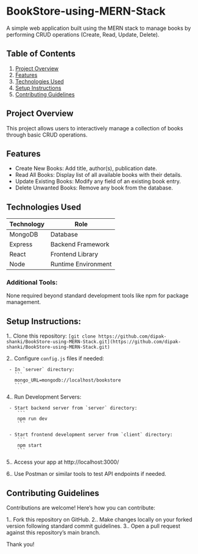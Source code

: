 # BookStore-using-MERN-Stack

A simple web application built using the MERN stack to manage books by performing CRUD operations (Create, Read, Update, Delete).

## Table of Contents

1. [Project Overview](#project-overview)
2. [Features](#features)
3. [Technologies Used](#technologies-used)
4. [Setup Instructions](#setup-instructions)
5. [Contributing Guidelines](#contributing-guidelines)

## Project Overview
This project allows users to interactively manage a collection of books through basic CRUD operations.

## Features

*   Create New Books: Add title, author(s), publication date.
*   Read All Books: Display list of all available books with their details.
*   Update Existing Books: Modify any field of an existing book entry.
*   Delete Unwanted Books: Remove any book from the database.

## Technologies Used

| Technology | Role |
|------------|------|
| MongoDB    | Database |
| Express    | Backend Framework |
| React      | Frontend Library |
| Node       | Runtime Environment |

### Additional Tools:

None required beyond standard development tools like npm for package management.

## Setup Instructions:

1.. Clone this repository:
    ```
    [git clone https://github.com/dipak-shanki/BookStore-using-MERN-Stack.git](https://github.com/dipak-shanki/BookStore-using-MERN-Stack.git)
    ```

2.. Configure `config.js` files if needed:

     - In `server` directory:
       ```
       mongo_URL=mongodb://localhost/bookstore  
       ```

4.. Run Development Servers:

     - Start backend server from `server` directory:
        ```
        npm run dev   
        ```
        
     - Start frontend development server from `client` directory:
        ```
        npm start   
        ```

5.. Access your app at http://localhost:3000/

6.. Use Postman or similar tools to test API endpoints if needed.


## Contributing Guidelines 

Contributions are welcome! Here’s how you can contribute:

1.. Fork this repository on GitHub.
2.. Make changes locally on your forked version following standard commit guidelines.
3.. Open a pull request against this repository’s main branch.


Thank you!
